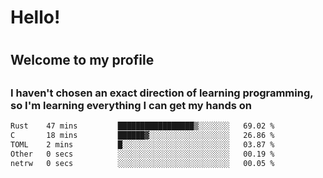 
<h1>Hello!<h1>
<h2>Welcome to my profile<h2>
<h3>I haven't chosen an exact direction of learning programming, so I'm learning everything I can get my hands on</h3>

<!--START_SECTION:waka-->

```txt
Rust    47 mins         █████████████████▒░░░░░░░   69.02 %
C       18 mins         ██████▓░░░░░░░░░░░░░░░░░░   26.86 %
TOML    2 mins          █░░░░░░░░░░░░░░░░░░░░░░░░   03.87 %
Other   0 secs          ░░░░░░░░░░░░░░░░░░░░░░░░░   00.19 %
netrw   0 secs          ░░░░░░░░░░░░░░░░░░░░░░░░░   00.05 %
```

<!--END_SECTION:waka-->
